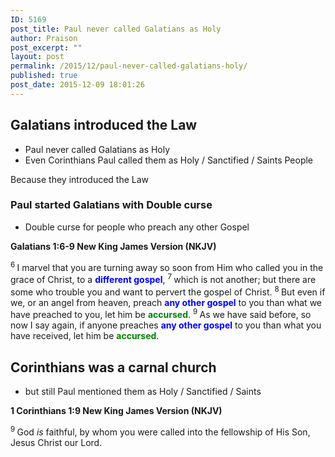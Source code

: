 ```yaml
---
ID: 5169
post_title: Paul never called Galatians as Holy
author: Praison
post_excerpt: ""
layout: post
permalink: /2015/12/paul-never-called-galatians-holy/
published: true
post_date: 2015-12-09 18:01:26
---
```

<h2><strong>Galatians introduced the Law</strong></h2>
<ul>
	<li>Paul never called Galatians as Holy</li>
	<li>Even Corinthians Paul called them as Holy / Sanctified / Saints People</li>
</ul>
Because they introduced the Law
<h3><strong>Paul started Galatians with Double curse</strong></h3>
<ul>
	<li>Double curse for people who preach any other Gospel</li>
</ul>
<strong><span class="passage-display-bcv">Galatians 1:6-9
</span><span class="passage-display-version">New King James Version (NKJV)</span></strong>

<span class="text Gal-1-6"><sup class="versenum">6 </sup>I marvel that you are turning away so soon from Him who called you in the grace of Christ, to a <span style="color: #0000ff;"><strong>different gospel</strong></span>, </span><span id="en-NKJV-29065" class="text Gal-1-7"><sup class="versenum">7 </sup>which is not another; but there are some who trouble you and want to pervert the gospel of Christ. </span><span id="en-NKJV-29066" class="text Gal-1-8"><sup class="versenum">8 </sup>But even if we, or an angel from heaven, preach <span style="color: #0000ff;"><strong>any other gospel</strong></span> to you than what we have preached to you, let him be <span style="color: #008000;"><strong>accursed</strong></span>. </span><span id="en-NKJV-29067" class="text Gal-1-9"><sup class="versenum">9 </sup>As we have said before, so now I say again, if anyone preaches <span style="color: #0000ff;"><strong>any other gospel</strong></span> to you than what you have received, let him be <span style="color: #008000;"><strong>accursed</strong></span>.</span>
<h2><strong>Corinthians was a carnal church</strong></h2>
<ul>
	<li>but still Paul mentioned them as Holy / Sanctified / Saints</li>
</ul>
<strong><span class="passage-display-bcv">1 Corinthians 1:9
</span><span class="passage-display-version">New King James Version (NKJV)</span></strong>

<span id="en-NKJV-28373" class="text 1Cor-1-9"><sup class="versenum">9 </sup>God <i>is</i> faithful, by whom you were called into the fellowship of His Son, Jesus Christ our Lord.</span>